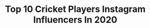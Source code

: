 ---
title: Top 10 Cricket Players Instagram Influencers In 2020
description: Identify the most popular Instagram accounts on inBeat.
platform: Instagram
profiles:
  - username: "babarazam"
    fullname: >-
      Babar Azam
    location: "United Kingdom"
    followers: 511649
    engagement: 936
    commentsToLikes: 0.014346
    avatar: "https://scontent-ams4-1.cdninstagram.com/v/t51.2885-19/s320x320/80655554_950143562047889_9061872174079410176_n.jpg?_nc_ht=scontent-ams4-1.cdninstagram.com&_nc_ohc=5gMK1SA3SY0AX9PEddk&oh=c975e10dfeb01e0056c4c109047a52e7&oe=5EB9A6B9"
    verified: true
    hashtags: "#saathsabkeliye, #physicaldistancing, #pakistanfuturestars, #centralpunjab"
  - username: "mohammadnabi07"
    fullname: >-
      Mohammad Nabi
    location: ""
    followers: 238249
    engagement: 595
    commentsToLikes: 0.018599
    avatar: "https://scontent-lht6-1.cdninstagram.com/v/t51.2885-19/s320x320/64778614_792585634472135_8111391350219341824_n.jpg?_nc_ht=scontent-lht6-1.cdninstagram.com&_nc_ohc=q3Ok98rJL1AAX_V2nnI&oh=d63d31c0a1d0fb5b7a4a3a383739666c&oe=5EBA5EE9"
    verified: true
    hashtags: "#rangpur, #rohan, #bpl, #puma"
  - username: "hashmatshahidi50"
    fullname: >-
      hashmatullah shahidi
    location: ""
    followers: 32262
    engagement: 557
    commentsToLikes: 0.022375
    avatar: "https://scontent-lga3-1.cdninstagram.com/v/t51.2885-19/s320x320/61698216_1660587230752915_143541255891058688_n.jpg?_nc_ht=scontent-lga3-1.cdninstagram.com&_nc_ohc=0xc1Zpl9HVwAX-pxz1T&oh=1ed205d2b9626796d8994da2549e7be4&oe=5EBAAE4C"
    verified: true
    hashtags: "#keep, #smile, #banvafg, #teamafghanistan"
  - username: "m_hafeez8"
    fullname: >-
      MH
    location: ""
    followers: 422889
    engagement: 443
    commentsToLikes: 0.009334
    avatar: "https://scontent-ams4-1.cdninstagram.com/v/t51.2885-19/s320x320/61786364_2208372289270704_6237892694052438016_n.jpg?_nc_ht=scontent-ams4-1.cdninstagram.com&_nc_ohc=gvfVgGBav5sAX8d2RtM&oh=ceaec60fce9bc465fd4c283fba5d9c23&oe=5EB85A1D"
    verified: true
    hashtags: "#semmering, #austria, #qatart10, #meinhoonbahadurmeinhoonpakistan"
  - username: "maitlanjoy"
    fullname: >-
      Maitlan Brown
    location: "Australia"
    followers: 7999
    engagement: 892
    commentsToLikes: 0.021082
    avatar: "https://scontent-ams4-1.cdninstagram.com/v/t51.2885-19/s320x320/50128949_536691426826069_3892995487086673920_n.jpg?_nc_ht=scontent-ams4-1.cdninstagram.com&_nc_ohc=7NEPSysENeoAX8UrMQn&oh=2b693d18c48c8f6b8142964cb34cfd94&oe=5EB8CE34"
    verified: true
    hashtags: "#huskytri, #sisterhood, #perth, #model"
  - username: "aftab.alam55"
    fullname: >-
      Aftab Alam55
    location: ""
    followers: 65922
    engagement: 170
    commentsToLikes: 0.019607
    avatar: "https://scontent-lhr8-1.cdninstagram.com/v/t51.2885-19/s320x320/90900669_237011537344434_3457120499123879936_n.jpg?_nc_ht=scontent-lhr8-1.cdninstagram.com&_nc_ohc=MYWOXu5b_zYAX_wexDU&oh=011a5ab8419cbd9a9ef9742cb942f7f0&oe=5EBA4B0F"
    verified: true
    hashtags: "#forever, #favorite, #newyear, #with"
  - username: "imamulhaqofficial"
    fullname: >-
      Imam UL Haq
    location: "United Kingdom"
    followers: 91094
    engagement: 1083
    commentsToLikes: 0.024398
    avatar: "https://scontent-lht6-1.cdninstagram.com/v/t51.2885-19/s320x320/90340212_532220091025421_6759806270774968320_n.jpg?_nc_ht=scontent-lht6-1.cdninstagram.com&_nc_ohc=e2cLPHPXwSAAX_gpdUD&oh=103fa33659335b2ac1e697f34f603af2&oe=5EB77E10"
    verified: true
    hashtags: "#wearepakistan, #14thaugust, #bestfriends, #hblpslv"
  - username: "steve_smith49"
    fullname: >-
      Steve Smith
    location: "Australia"
    followers: 1966585
    engagement: 581
    commentsToLikes: 0.003805
    avatar: "https://scontent-lhr8-1.cdninstagram.com/v/t51.2885-19/s320x320/41014905_487871101713540_3829665180694872064_n.jpg?_nc_ht=scontent-lhr8-1.cdninstagram.com&_nc_ohc=glFQi2h2bHgAX_SUahc&oh=fcdbf94757a41c13d794f5d4022edfaf&oe=5EB8B949"
    verified: true
    hashtags: "#teamnb, #nbgivesback, #notdoneyet, #notsosecretsanta"
  - username: "abdevilliers17"
    fullname: >-
      AB de Villiers
    location: "South Africa"
    followers: 10000139
    engagement: 379
    commentsToLikes: 0.003132
    avatar: "https://scontent-lhr8-1.cdninstagram.com/v/t51.2885-19/s320x320/30085064_2101729660114008_5966006188880429056_n.jpg?_nc_ht=scontent-lhr8-1.cdninstagram.com&_nc_ohc=wCXRnVS7700AX9qW4ad&oh=c716695b5cf7ca10afbee6aec9b44afa&oe=5EBC1AF3"
    verified: true
    hashtags: "#staymad, #staywrogn, #mobiwild, #2seater"
  - username: "rohitsharmafansofficial"
    fullname: >-
      Rohit Sharma Fan Club
    location: "India"
    followers: 248708
    engagement: 176
    commentsToLikes: 0.002547
    avatar: "https://scontent-ams4-1.cdninstagram.com/v/t51.2885-19/s320x320/90518415_3604887839553215_4708054742268379136_n.jpg?_nc_ht=scontent-ams4-1.cdninstagram.com&_nc_ohc=avRGdyEcZa0AX9PGaiy&oh=6534c6ad50cea17b586501cb394c368e&oe=5EA8ED15"
    verified: false
    hashtags: "#jantacurfew, #21dayslockdown, #coronavirus, #jantacurfew"
---